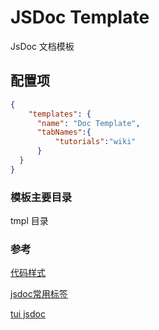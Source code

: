 # JSDoc Template

JsDoc 文档模板

## 配置项

```json
{
    "templates": {
      "name": "Doc Template",
      "tabNames":{
          "tutorials":"wiki"
      }
  }
}
```

### 模板主要目录

tmpl 目录


### 参考

[代码样式](https://jmblog.github.io/color-themes-for-google-code-prettify/)

[jsdoc常用标签](http://yuri4ever.github.io/jsdoc/doc/index.html)

[tui jsdoc](https://github.com/nhnent/tui.jsdoc-template)
